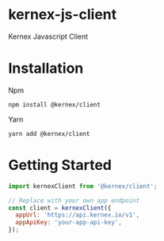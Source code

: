 # kernex-js-client
Kernex Javascript Client

# Installation
Npm
```
npm install @kernex/client
```

Yarn
```
yarn add @kernex/client
```

# Getting Started
```javascript
import kernexClient from '@kernex/client';

// Replace with your own app endpoint
const client = kernexClient({
  appUrl: 'https://api.kernex.io/v1',
  appApiKey: 'your-app-api-key',
});
```
